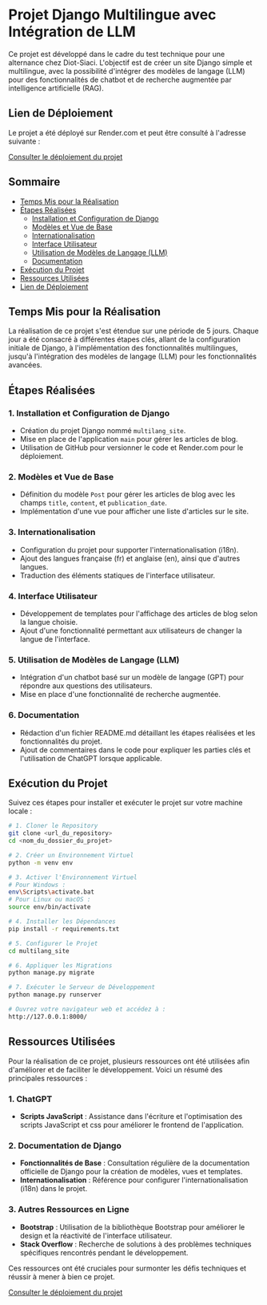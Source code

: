 # Projet Django Multilingue avec Intégration de LLM

Ce projet est développé dans le cadre du test technique pour une alternance chez Diot-Siaci. L'objectif est de créer un site Django simple et multilingue, avec la possibilité d'intégrer des modèles de langage (LLM) pour des fonctionnalités de chatbot et de recherche augmentée par intelligence artificielle (RAG).

## Lien de Déploiement

Le projet a été déployé sur Render.com et peut être consulté à l'adresse suivante :

[Consulter le déploiement du projet](https://test-technique-fono-colince.onrender.com/)


## Sommaire

- [Temps Mis pour la Réalisation](#temps-mis-pour-la-réalisation)
- [Étapes Réalisées](#étapes-réalisées)
  - [Installation et Configuration de Django](#1-installation-et-configuration-de-django)
  - [Modèles et Vue de Base](#2-modèles-et-vue-de-base)
  - [Internationalisation](#3-internationalisation)
  - [Interface Utilisateur](#4-interface-utilisateur)
  - [Utilisation de Modèles de Langage (LLM)](#5-utilisation-de-modèles-de-langage-llm-et-rag-optionnel)
  - [Documentation](#6-documentation)
- [Exécution du Projet](#exécution-du-projet)
- [Ressources Utilisées](#ressources-utilisées)
- [Lien de Déploiement](#lien-de-déploiement)

## Temps Mis pour la Réalisation

La réalisation de ce projet s'est étendue sur une période de 5 jours. Chaque jour a été consacré à différentes étapes clés, allant de la configuration initiale de Django, à l'implémentation des fonctionnalités multilingues, jusqu'à l'intégration des modèles de langage (LLM) pour les fonctionnalités avancées.

## Étapes Réalisées

### 1. Installation et Configuration de Django

- Création du projet Django nommé `multilang_site`.
- Mise en place de l'application `main` pour gérer les articles de blog.
- Utilisation de GitHub pour versionner le code et Render.com pour le déploiement.

### 2. Modèles et Vue de Base

- Définition du modèle `Post` pour gérer les articles de blog avec les champs `title`, `content`, et `publication_date`.
- Implémentation d'une vue pour afficher une liste d'articles sur le site.

### 3. Internationalisation

- Configuration du projet pour supporter l'internationalisation (i18n).
- Ajout des langues française (fr) et anglaise (en), ainsi que d'autres langues.
- Traduction des éléments statiques de l'interface utilisateur.

### 4. Interface Utilisateur

- Développement de templates pour l'affichage des articles de blog selon la langue choisie.
- Ajout d'une fonctionnalité permettant aux utilisateurs de changer la langue de l'interface.

### 5. Utilisation de Modèles de Langage (LLM)

- Intégration d'un chatbot basé sur un modèle de langage (GPT) pour répondre aux questions des utilisateurs.
- Mise en place d'une fonctionnalité de recherche augmentée.

### 6. Documentation

- Rédaction d'un fichier README.md détaillant les étapes réalisées et les fonctionnalités du projet.
- Ajout de commentaires dans le code pour expliquer les parties clés et l'utilisation de ChatGPT lorsque applicable.

## Exécution du Projet

Suivez ces étapes pour installer et exécuter le projet sur votre machine locale :

```bash
# 1. Cloner le Repository
git clone <url_du_repository>
cd <nom_du_dossier_du_projet>

# 2. Créer un Environnement Virtuel
python -m venv env

# 3. Activer l'Environnement Virtuel
# Pour Windows :
env\Scripts\activate.bat
# Pour Linux ou macOS :
source env/bin/activate

# 4. Installer les Dépendances
pip install -r requirements.txt

# 5. Configurer le Projet
cd multilang_site

# 6. Appliquer les Migrations
python manage.py migrate

# 7. Exécuter le Serveur de Développement
python manage.py runserver

# Ouvrez votre navigateur web et accédez à :
http://127.0.0.1:8000/

```

## Ressources Utilisées

Pour la réalisation de ce projet, plusieurs ressources ont été utilisées afin d'améliorer et de faciliter le développement. Voici un résumé des principales ressources :

### 1. ChatGPT

- **Scripts JavaScript** : Assistance dans l'écriture et l'optimisation des scripts JavaScript et css pour améliorer le frontend de l'application.

### 2. Documentation de Django

- **Fonctionnalités de Base** : Consultation régulière de la documentation officielle de Django pour la création de modèles, vues et templates.
- **Internationalisation** : Référence pour configurer l'internationalisation (i18n) dans le projet.

### 3. Autres Ressources en Ligne

- **Bootstrap** : Utilisation de la bibliothèque Bootstrap pour améliorer le design et la réactivité de l'interface utilisateur.
- **Stack Overflow** : Recherche de solutions à des problèmes techniques spécifiques rencontrés pendant le développement.

Ces ressources ont été cruciales pour surmonter les défis techniques et réussir à mener à bien ce projet.

[Consulter le déploiement du projet](https://test-technique-fono-colince.onrender.com/)

